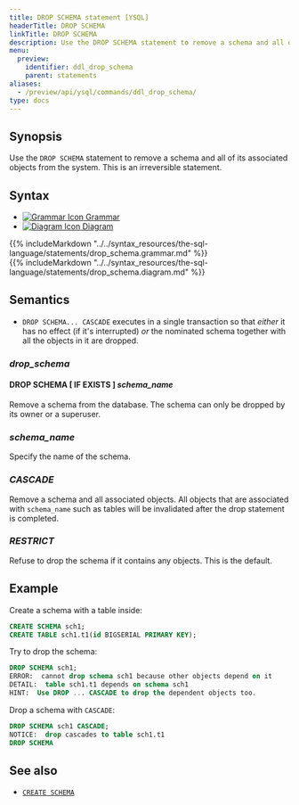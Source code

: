 ```yaml
---
title: DROP SCHEMA statement [YSQL]
headerTitle: DROP SCHEMA
linkTitle: DROP SCHEMA
description: Use the DROP SCHEMA statement to remove a schema and all of its associated objects from the system.
menu:
  preview:
    identifier: ddl_drop_schema
    parent: statements
aliases:
  - /preview/api/ysql/commands/ddl_drop_schema/
type: docs
---
```


## Synopsis

Use the `DROP SCHEMA` statement to remove a schema and all of its associated objects from the system. This is an irreversible statement. 

## Syntax

<ul class="nav nav-tabs nav-tabs-yb">
  <li >
    <a href="#grammar" class="nav-link active" id="grammar-tab" data-toggle="tab" role="tab" aria-controls="grammar" aria-selected="true">
      <img src="/icons/file-lines.svg" alt="Grammar Icon">
      Grammar
    </a>
  </li>
  <li>
    <a href="#diagram" class="nav-link" id="diagram-tab" data-toggle="tab" role="tab" aria-controls="diagram" aria-selected="false">
      <img src="/icons/diagram.svg" alt="Diagram Icon">
      Diagram
    </a>
  </li>
</ul>

<div class="tab-content">
  <div id="grammar" class="tab-pane fade show active" role="tabpanel" aria-labelledby="grammar-tab">
  {{% includeMarkdown "../../syntax_resources/the-sql-language/statements/drop_schema.grammar.md" %}}
  </div>
  <div id="diagram" class="tab-pane fade" role="tabpanel" aria-labelledby="diagram-tab">
  {{% includeMarkdown "../../syntax_resources/the-sql-language/statements/drop_schema.diagram.md" %}}
  </div>
</div>

## Semantics

- `DROP SCHEMA... CASCADE` executes in a single transaction so that _either_ it has no effect (if it's interrupted) _or_ the nominated schema together with all the objects in it are dropped.

### *drop_schema*

#### DROP SCHEMA [ IF EXISTS ] *schema_name*

Remove a schema from the database. The schema can only be dropped by its owner or a superuser.

### *schema_name*

Specify the name of the schema.

### *CASCADE*

Remove a schema and all associated objects.  All objects that are associated with `schema_name` such as tables will be invalidated after the drop statement is completed.

### *RESTRICT*

Refuse to drop the schema if it contains any objects. This is the default.

## Example

Create a schema with a table inside:

```sql
CREATE SCHEMA sch1;
CREATE TABLE sch1.t1(id BIGSERIAL PRIMARY KEY);
```

Try to drop the schema:
```sql
DROP SCHEMA sch1;
ERROR:  cannot drop schema sch1 because other objects depend on it
DETAIL:  table sch1.t1 depends on schema sch1
HINT:  Use DROP ... CASCADE to drop the dependent objects too.
```

Drop a schema with `CASCADE`:
```sql
DROP SCHEMA sch1 CASCADE;
NOTICE:  drop cascades to table sch1.t1
DROP SCHEMA
```


## See also

- [`CREATE SCHEMA`](../ddl_create_schema)

